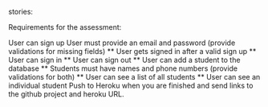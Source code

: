 stories:

Requirements for the assessment:

User can sign up
User must provide an email and password (provide validations for missing fields)
** User gets signed in after a valid sign up
** User can sign in
** User can sign out
** User can add a student to the database
** Students must have names and phone numbers (provide validations for both)
** User can see a list of all students
** User can see an individual student
Push to Heroku when you are finished and send links to the github project and heroku URL.

